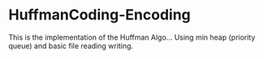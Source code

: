 # HuffmanCoding-Encoding

This is the implementation of the Huffman Algo... Using min heap (priority queue) and basic file reading writing.
